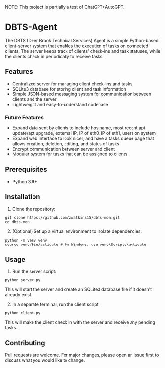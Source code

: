 NOTE: This project is partially a test of ChatGPT+AutoGPT.

# DBTS-Agent

The DBTS (Deer Brook Technical Services) Agent is a simple Python-based client-server system that enables the execution of tasks on connected clients. The server keeps track of clients' check-ins and task statuses, while the clients check in periodically to receive tasks.

## Features

- Centralized server for managing client check-ins and tasks
- SQLite3 database for storing client and task information
- Simple JSON-based messaging system for communication between clients and the server
- Lightweight and easy-to-understand codebase

### Future Features

- Expand data sent by clients to include hostname, most recent apt update/apt upgrade, external IP, IP of eth0, IP of eth1, users on system
- Expand web interface to look nicer, and have a tasks queue page that allows creation, deletion, editing, and status of tasks
- Encrypt communication between server and client
- Modular system for tasks that can be assigned to clients

## Prerequisites

- Python 3.9+

## Installation

1. Clone the repository:
```
git clone https://github.com/zwatkins15/dbts-mon.git
cd dbts-mon
```
2. (Optional) Set up a virtual environment to isolate dependencies:
```
python -m venv venv
source venv/bin/activate # On Windows, use venv\Scripts\activate
```

## Usage

1. Run the server script:
```
python server.py
```
This will start the server and create an SQLite3 database file if it doesn't already exist.

2. In a separate terminal, run the client script:
```
python client.py
```
This will make the client check in with the server and receive any pending tasks.

## Contributing

Pull requests are welcome. For major changes, please open an issue first to discuss what you would like to change.
